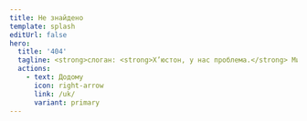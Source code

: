 ```yaml
---
title: Не знайдено
template: splash
editUrl: false
hero:
  title: '404'
  tagline: <strong>слоган: <strong>Х’юстон, у нас проблема.</strong> Ми не змогли знайти цю сторінку.<br>Перевірте URL-адресу або спробуйте скористатися панеллю пошуку.
  actions:
    - text: Додому
      icon: right-arrow
      link: /uk/
      variant: primary
---
```

